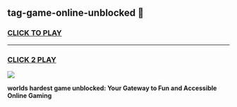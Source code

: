 
## tag-game-online-unblocked 👋
<h3>
<a href="https://premium.freeplayer.one?title=tag-game-online-unblocked&ref=14F">CLICK TO PLAY</a></h3>
<hr>

<h3>
<a href="https://premium.freeplayer.one?title=tag-game-online-unblocked&ref=14F">CLICK 2 PLAY</a>
  
</h3>

<a href="https://premium.freeplayer.one?title=tag-game-online-unblocked&ref=12F/"><img src="https://clearcache.store/games.png"></a>


**worlds hardest game unblocked: Your Gateway to Fun and Accessible Online Gaming**
